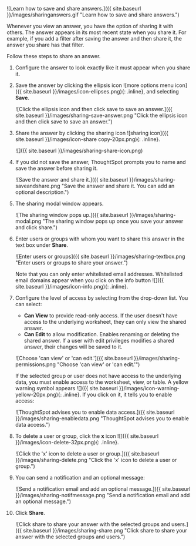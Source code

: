 ![Learn how to save and share answers.]({{ site.baseurl }}/images/sharinganswers.gif "Learn how to save and share answers.")

Whenever you view an answer, you have the option of sharing it with others. The answer appears in its most recent state when you share it. For example, if you add a filter after saving the answer and then share it, the answer you share has that filter.

Follow these steps to share an answer.

1. Configure the answer to look exactly like it must appear when you share it.
2. Save the answer by clicking the ellipsis icon ![more options menu icon]({{ site.baseurl }}/images/icon-ellipses.png){: .inline}, and selecting **Save**.

    ![Click the ellipsis icon and then click save to save an answer.]({{ site.baseurl }}/images/sharing-save-answer.png "Click the ellipsis icon and then click save to save an answer.")

3. Share the answer by clicking the sharing icon ![sharing icon]({{ site.baseurl }}/images/icon-share copy-20px.png){: .inline}.

     ![]({{ site.baseurl }}/images/sharing-share-icon.png)

4. If you did not save the answer, ThoughtSpot prompts you to name and save the answer before sharing it.

    ![Save the answer and share it.]({{ site.baseurl }}/images/sharing-saveandshare.png "Save the answer and share it. You can add an optional description.")

5. The sharing modal window appears.

    ![The sharing window pops up.]({{ site.baseurl }}/images/sharing-modal.png "The sharing window pops up once you save your answer and click share.")

4. Enter users or groups with whom you want to share this answer in the text box under **Share**.

    ![Enter users or groups]({{ site.baseurl }}/images/sharing-textbox.png "Enter users or groups to share your answer.")

    Note that you can only enter whitelisted email addresses. Whitelisted email domains appear when you click on the info button ![]({{ site.baseurl }}/images/icon-info.png){: .inline}.

5. Configure the level of access by selecting from the drop-down list. You can select:
    -   **Can View** to provide read-only access. If the user doesn't have access to the underlying worksheet, they can only view the shared answer.
    -   **Can Edit** to allow modification. Enables renaming or deleting the shared answer. If a user with edit privileges modifies a shared answer, their changes will be saved to it.

    ![Choose 'can view' or 'can edit.']({{ site.baseurl }}/images/sharing-permissions.png "Choose 'can view' or 'can edit.'")

    If the selected group or user does not have access to the underlying data, you must enable access to the worksheet, view, or table. A yellow warning symbol appears ![]({{ site.baseurl }}/images/icon-warning-yellow-20px.png){: .inline}. If you click on it, it tells you to enable access:

    ![ThoughtSpot advises you to enable data access.]({{ site.baseurl }}/images/sharing-enabledata.png "ThoughtSpot advises you to enable data access.")

6. To delete a user or group, click the **x** icon ![]({{ site.baseurl }}/images/icon-delete-32px.png){: .inline}.

    ![Click the 'x' icon to delete a user or group.]({{ site.baseurl }}/images/sharing-delete.png "Click the 'x' icon to delete a user or group.")

6. You can send a notification and an optional message:

    ![Send a notification email and add an optional message.]({{ site.baseurl }}/images/sharing-notifmessage.png "Send a notification email and add an optional message.")

6. Click **Share**.

    ![Click share to share your answer with the selected groups and users.]({{ site.baseurl }}/images/sharing-share.png "Click share to share your answer with the selected groups and users.")
